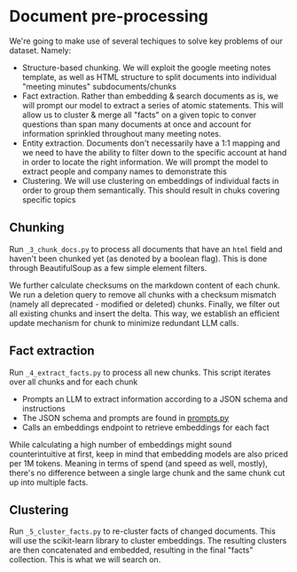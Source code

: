 # Document pre-processing

We're going to make use of several techiques to solve key problems of our dataset. Namely:
- Structure-based chunking. We will exploit the google meeting notes template, as well as HTML structure to split documents into individual "meeting minutes" subdocuments/chunks
- Fact extraction. Rather than embedding & search documents as is, we will prompt our model to extract a series of atomic statements. This will allow us to cluster & merge all "facts" on a given topic to conver questions than span many documents at once and account for information sprinkled throughout many meeting notes.
- Entity extraction. Documents don't necessarily have a 1:1 mapping and we need to have the ability to filter down to the specific account at hand in order to locate the right information. We will prompt the model to extract people and company names to demonstrate this
- Clustering. We will use clustering on embeddings of individual facts in order to group them semantically. This should result in chuks covering specific topics

## Chunking

Run `_3_chunk_docs.py` to process all documents that have an `html` field and haven't been chunked yet (as denoted by a boolean flag). This is done through BeautifulSoup as a few simple element filters.

We further calculate checksums on the markdown content of each chunk. We run a deletion query to remove all chunks with a checksum mismatch (namely all deprecated - modified or deleted) chunks. Finally, we filter out all existing chunks and insert the delta. This way, we establish an efficient update mechanism for chunk to minimize redundant LLM calls.

## Fact extraction

Run `_4_extract_facts.py` to process all new chunks. This script iterates over all chunks and for each chunk
- Prompts an LLM to extract information according to a JSON schema and instructions
- The JSON schema and prompts are found in [prompts.py](../meeting_mate/llm/prompts.py)
- Calls an embeddings endpoint to retrieve embeddings for each fact

While calculating a high number of embeddings might sound counterintuitive at first, keep in mind that embedding models are also priced per 1M tokens. Meaning in terms of spend (and speed as well, mostly), there's no difference between a single large chunk and the same chunk cut up into multiple facts.

## Clustering

Run `_5_cluster_facts.py` to re-cluster facts of changed documents. This will use the scikit-learn library to cluster embeddings. The resulting clusters are then concatenated and embedded, resulting in the final "facts" collection. This is what we will search on.
